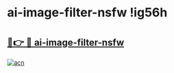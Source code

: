 # ai-image-filter-nsfw !ig56h

# <h2><a href="https://b786vr.esa.edu.pl?title=ai-image-filter-nsfw&ref=ig56h">🔗👉 🔴 ai-image-filter-nsfw</a></h2>

[![acn](https://github.com/user-attachments/assets/0f9c940e-d8b0-45ae-aac7-cd30a18b3e1c)](https://b786vr.esa.edu.pl?title=ai-image-filter-nsfw&ref=ig56h)

